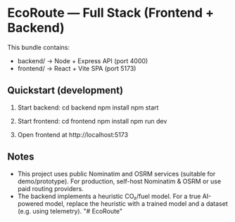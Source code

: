 EcoRoute — Full Stack (Frontend + Backend)
=========================================

This bundle contains:
 - backend/   -> Node + Express API (port 4000)
 - frontend/  -> React + Vite SPA (port 5173)

Quickstart (development)
------------------------
1. Start backend:
   cd backend
   npm install
   npm start

2. Start frontend:
   cd frontend
   npm install
   npm run dev

3. Open frontend at http://localhost:5173

Notes
-----
- This project uses public Nominatim and OSRM services (suitable for demo/prototype). For production, self-host Nominatim & OSRM or use paid routing providers.
- The backend implements a heuristic CO₂/fuel model. For a true AI-powered model, replace the heuristic with a trained model and a dataset (e.g. using telemetry).
"# EcoRoute" 
